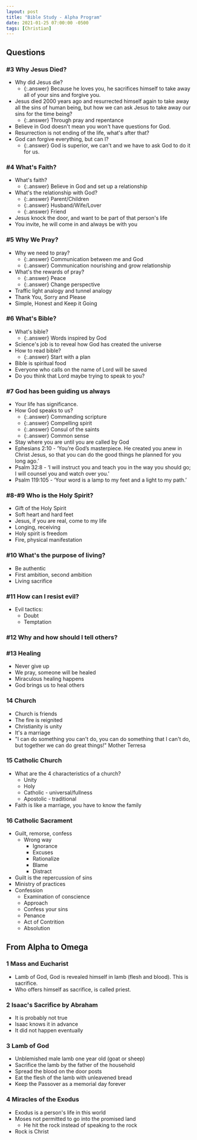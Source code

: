 ```yaml
---
layout: post
title: "Bible Study - Alpha Program"
date: 2021-01-25 07:00:00 -0500
tags: [Christian]
---
```


## Questions

### #3 Why Jesus Died?

- Why did Jesus die?
  - {:.answer} Because he loves you, he sacrifices himself to take away all of your sins and forgive you.
- Jesus died 2000 years ago and resurrected himself again to take away all the sins of human being, but how we can ask Jesus to take away our sins for the time being?
  - {:.answer} Through pray and repentance
- Believe in God doesn't mean you won't have questions for God.
- Resurrection is not ending of the life, what's after that?
- God can forgive everything, but can I?
  - {:.answer} God is superior, we can't and we have to ask God to do it for us.

### #4 What's Faith?

- What's faith?
  - {:.answer} Believe in God and set up a relationship
- What's the relationship with God?
  - {:.answer} Parent/Children
  - {:.answer} Husband/Wife/Lover
  - {:.answer} Friend
- Jesus knock the door, and want to be part of that person's life
- You invite, he will come in and always be with you

### #5 Why We Pray?

- Why we need to pray?
  - {:.answer} Communication between me and God
  - {:.answer} Communication nourishing and grow relationship
- What's the rewards of pray?
  - {:.answer} Peace
  - {:.answer} Change perspective
- Traffic light analogy and tunnel analogy
- Thank You, Sorry and Please
- Simple, Honest and Keep it Going

### #6 What's Bible?

- What's bible?
  - {:.answer} Words inspired by God
- Science's job is to reveal how God has created the universe
- How to read bible?
  - {:.answer} Start with a plan
- Bible is spiritual food
- Everyone who calls on the name of Lord will be saved
- Do you think that Lord maybe trying to speak to you?

### #7 God has been guiding us always

- Your life has significance.
- How God speaks to us?
  - {:.answer} Commanding scripture
  - {:.answer} Compelling spirit
  - {:.answer} Consul of the saints
  - {:.answer} Common sense
- Stay where you are until you are called by God
- Ephesians 2:10 - ‘You’re God’s masterpiece. He created you anew in Christ Jesus, so that you can do the good things he planned for you long ago.’
- Psalm 32:8 - ‘I will instruct you and teach you in the way you should go; I will counsel you and watch over you.’
- Psalm 119:105 - ‘Your word is a lamp to my feet and a light to my path.’

### #8-#9 Who is the Holy Spirit?

- Gift of the Holy Spirit
- Soft heart and hard feet
- Jesus, if you are real, come to my life
- Longing, receiving
- Holy spirit is freedom
- Fire, physical manifestation

### #10 What's the purpose of living?

- Be authentic
- First ambition, second ambition
- Living sacrifice

### #11 How can I resist evil?

- Evil tactics:
  - Doubt
  - Temptation

### #12 Why and how should I tell others?

### #13 Healing

- Never give up
- We pray, someone will be healed
- Miraculous healing happens
- God brings us to heal others

### 14 Church

- Church is friends
- The fire is reignited
- Christianity is unity
- It's a marriage
- "I can do something you can't do, you can do something that I can't do, but together we can do great things!" Mother Terresa

### 15 Catholic Church

- What are the 4 characteristics of a church?
  - Unity
  - Holy
  - Catholic - universal/fullness
  - Apostolic - traditional
- Faith is like a marriage, you have to know the family

### 16 Catholic Sacrament

- Guilt, remorse, confess
  - Wrong way
    - Ignorance
    - Excuses
    - Rationalize
    - Blame
    - Distract
- Guilt is the repercussion of sins
- Ministry of practices
- Confession
  - Examination of conscience
  - Approach
  - Confess your sins
  - Penance
  - Act of Contrition
  - Absolution

## From Alpha to Omega

### 1 Mass and Eucharist

- Lamb of God, God is revealed himself in lamb (flesh and blood). This is sacrifice.
- Who offers himself as sacrifice, is called priest.

### 2 Isaac's Sacrifice by Abraham

- It is probably not true
- Isaac knows it in advance
- It did not happen eventually

### 3 Lamb of God

- Unblemished male lamb one year old (goat or sheep)
- Sacrifice the lamb by the father of the household
- Spread the blood on the door posts
- Eat the flesh of the lamb with unleavened bread
- Keep the Passover as a memorial day forever

### 4 Miracles of the Exodus

- Exodus is a person's life in this world
- Moses not permitted to go into the promised land
  - He hit the rock instead of speaking to the rock
- Rock is Christ
